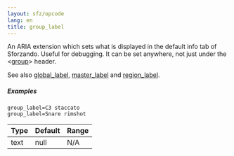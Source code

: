 ```yaml
---
layout: sfz/opcode
lang: en
title: group_label
---
```

An ARIA extension which sets what is displayed in the default info tab of Sforzando. Useful for debugging.
It can be set anywhere, not just under the <[group](/headers/group)> header.

See also [global_label](global_label), [master_label](master_label) and [region_label](region_label).

##### Examples

```
group_label=C3 staccato
group_label=Snare rimshot
```

| Type    | Default | Range           |
| ---     | ---     | ---             |
| text    | null    | N/A             |
